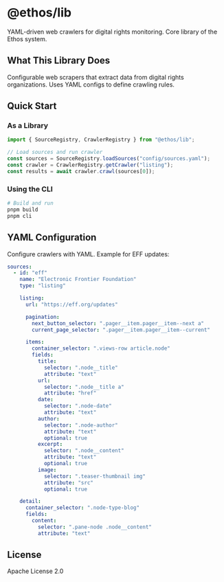 # @ethos/lib

YAML-driven web crawlers for digital rights monitoring. Core library of the Ethos system.

## What This Library Does

Configurable web scrapers that extract data from digital rights organizations. Uses YAML configs to define crawling rules.

## Quick Start

### As a Library

```typescript
import { SourceRegistry, CrawlerRegistry } from "@ethos/lib";

// Load sources and run crawler
const sources = SourceRegistry.loadSources("config/sources.yaml");
const crawler = CrawlerRegistry.getCrawler("listing");
const results = await crawler.crawl(sources[0]);
```

### Using the CLI

```bash
# Build and run
pnpm build
pnpm cli
```

## YAML Configuration

Configure crawlers with YAML. Example for EFF updates:

```yaml
sources:
  - id: "eff"
    name: "Electronic Frontier Foundation"
    type: "listing"

    listing:
      url: "https://eff.org/updates"

      pagination:
        next_button_selector: ".pager__item.pager__item--next a"
        current_page_selector: ".pager__item.pager__item--current"

      items:
        container_selector: ".views-row article.node"
        fields:
          title:
            selector: ".node__title"
            attribute: "text"
          url:
            selector: ".node__title a"
            attribute: "href"
          date:
            selector: ".node-date"
            attribute: "text"
          author:
            selector: ".node-author"
            attribute: "text"
            optional: true
          excerpt:
            selector: ".node__content"
            attribute: "text"
            optional: true
          image:
            selector: ".teaser-thumbnail img"
            attribute: "src"
            optional: true

    detail:
      container_selector: ".node-type-blog"
      fields:
        content:
          selector: ".pane-node .node__content"
          attribute: "text"
```

## License

Apache License 2.0
